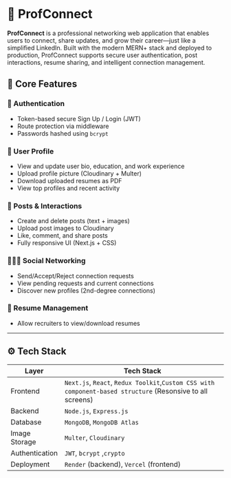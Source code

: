 # 🚀 ProfConnect

**ProfConnect** is a professional networking web application that enables users to connect, share updates, and grow their career—just like a simplified LinkedIn. Built with the modern MERN+ stack and deployed to production, ProfConnect supports secure user authentication, post interactions, resume sharing, and intelligent connection management.


## 🧠 Core Features

### 🔐 Authentication
- Token-based secure Sign Up / Login (JWT)
- Route protection via middleware
- Passwords hashed using `bcrypt`

### 👤 User Profile
- View and update user bio, education, and work experience
- Upload profile picture (Cloudinary + Multer)
- Download uploaded resumes as PDF
- View top profiles and recent activity

### 💬 Posts & Interactions
- Create and delete posts (text + images)
- Upload post images to Cloudinary
- Like, comment, and share posts
- Fully responsive UI (Next.js + CSS)

### 🧑‍🤝‍🧑 Social Networking
- Send/Accept/Reject connection requests
- View pending requests and current connections
- Discover new profiles (2nd-degree connections)

### 📂 Resume Management
- Allow recruiters to view/download resumes

---

## ⚙️ Tech Stack

| Layer         | Tech Stack                                      |
|---------------|-------------------------------------------------|
| Frontend      | `Next.js`, `React`, `Redux Toolkit`,`Custom CSS with component-based structure` (Resonsive to all screens)           
| Backend       | `Node.js`, `Express.js`                         |
| Database      | `MongoDB`, `MongoDB Atlas`                      |
| Image Storage  | `Multer`, `Cloudinary`                          |
| Authentication| `JWT`, `bcrypt` ,`crypto`                       |
| Deployment    | `Render` (backend), `Vercel` (frontend)         |


